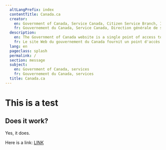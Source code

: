 ```yaml
---
  altLangPrefix: index
  contentTitle: Canada.ca
  creator:
    en: Government of Canada, Service Canada, Citizen Service Branch, Integrated Channel Management, Web Strategies and Product Management
    fr: Gouvernement du Canada, Service Canada, Direction générale de service aux citoyens, Gestion intégrée des modes de service, Gestion des stratégies et produits Web
  description:
    en: The Government of Canada website is a single point of access to all programs, services, departments, ministries and organizations of the Government of Canada.
    fr: Le site Web du gouvernement du Canada fournit un point d'accès complet à tous les programmes, services, départements, ministères et organismes du gouvernement du Canada.
  lang: en
  pageclass: splash
  permalink: /
  section: message
  subject:
    en: Government of Canada, services
    fr: Gouvernement du Canada, services
  title: Canada.ca
---
```


# This is a test

## Does it work?

Yes, it does.

Here is a link: [LINK](_pages/en/index.html)
